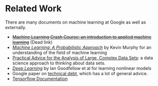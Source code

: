 # Related Work

There are many documents on machine learning at Google as well as externally.
* [~~Machine Learning Crash Course: an introduction to applied machine learning~~](https://developers.google.com/machine-learning/crash-course) (Dead link)
* [*Machine Learning: A Probabilistic Approach*](https://www.cs.ubc.ca/~murphyk/MLbook/) by Kevin Murphy for an understanding of
the field of machine learning
* [Practical Advice for the Analysis of Large, Complex Data Sets](http://www.unofficialgoogledatascience.com/2016/10/practical-advice-for-analysis-of-large.html): a data science approach
to thinking about data sets.
* [*Deep Learning*](http://www.deeplearningbook.org/) by Ian Goodfellow et al for learning nonlinear models
* Google paper on [technical debt](https://research.google.com/pubs/pub43146.html), which has a lot of general advice.
* [Tensorflow Documentation](https://www.tensorflow.org/)
